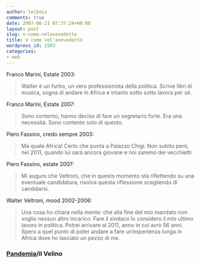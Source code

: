 ```yaml
---
author: leibniz
comments: true
date: 2007-06-21 07:37:24+00:00
layout: post
slug: v-come-velavevodetto
title: V come vel'avevodetto
wordpress_id: 2503
categories:
- web
---
```


Franco Marini, Estate 2003:


> Walter è un furbo, un vero professionista della politica. Scrive libri di musica, sogna di andare in Africa e intanto sotto sotto lavora per sé.


Franco Marini, Estate 2007:


> Sono contento, hanno deciso di fare un segretario forte. Era una necessità. Sono contento solo di questo.


Piero Fassino, credo sempre 2003:


> Ma quale Africa! Certo che punta a Palazzo Chigi. Non subito però, nel 2011, quando lui sarà ancora giovane e noi saremo dei vecchietti


Piero Fassino, estate 2007:


> Mi auguro che Veltroni, che in questo momento sta riflettendo su una eventuale candidatura, risolva questa riflessione scegliendo di candidarsi.


Walter Veltroni, mood 2002-2006:


> Una cosa ho chiara nella mente: che alla fine del mio mandato non voglio nessun altro incarico. Fare il sindaco lo considero il mio ultimo lavoro in politica. Potrei arrivare al 2011, anno in cui avrò 56 anni. Spero a quel punto di poter andare a fare un’esperienza lunga in Africa dove ho lasciato un pezzo di me.




### [Pandemia](http://www.lucaconti.it/2006/08/29/politici-bugiardi-veltroni-e-lafrica/)/il Velino

